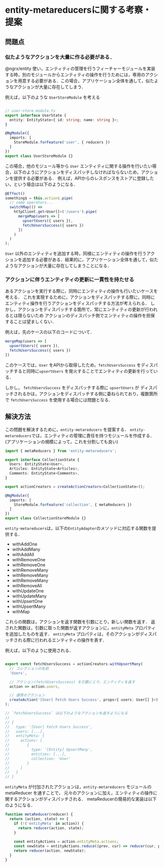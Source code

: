 # entity-metareducersに関する考察・提案

## 問題点

### 似たようなアクションを大量に作る必要がある．

@ngrx/entity 使い，エンティティの管理を行うフィーチャーモジュールを実装する時，別のモジュールからエンティティの操作を行うためには，専用のアクションを用意する必要がある．この場合，アプリケーション全体を通して，似たようなアクションが大量に存在してしまう．

例えば，以下のような `UserStoreModule` を考える

```typescript

// user-store.module.ts
export interface UserState {
  entity: EntityState<{ id: string; name: string }>;
}

@NgModule({
  imports: [
    StoreModule.forFeature('user', { reducers })
  ]
})
export class UserStoreModule {}
```

この場合，他のモジュール等から `User` エンティティに関する操作を行いたい場合，以下のようにアクションをディスパッチしなければならないため，アクションを提供する必要がある．
例えば，APIからのレスポンスをストアに登録したい，という場合は以下のようになる．

```typescript
@Effect()
something$ = this.action$.pipe(
  // some operators...
  switchMap(() => 
    httpClient.get<User[]>('/users').pipe(
      mergeMap(users => [
        upsertUsers({ users }),
        fetchUsersSuccess({ users })
      ])
    )
  )
);
```

`User` 以外のエンティティを追加する時，同様にエンティティの操作を行うアクションを追加する必要がある．結果的に，アプリケーション全体を通して，似たようなアクションが大量に存在してしまうことになる．

### アクションに伴うエンティティの更新に一貫性を持たせる

あるアクションを実行する際に，同時にエンティティの操作も行いたいケースを考える．
これを実現するために，アクションをディスパッチする際に，同時にエンティティ操作を行うアクションをディスパッチする方法が考えられる．
しかし，アクションをディスパッチする箇所で，常にエンティティの更新が行われるとは限らないため
アクションのディスパッチ側でエンティティの操作を担保することは望ましくない．

例えば，先のケースの以下のコードについて．

```typescript
mergeMap(users => [
  upsertUsers({ users }),
  fetchUsersSuccess({ users })
])
```

このケースでは，`User` をAPIから取得したため，`fetchUsersSuccess` をディスパッチすると同時に`upsertUsers` を発火することでエンティティの更新を行っている．

しかし， `fetchUsersSuccess` をディスパッチする際に `upsertUsers` が ディスパッチされるかは，アクションをディスパッチする側に委ねられており，複数箇所で `fetchUsersSuccess` を使用する場合には問題となる．

## 解決方法

この問題を解決するために，`entity-metareducers` を提案する．
`entity-metareducers`では，エンティティの管理に責任を持つモジュールを作成する．
(アプリケーションの規模によって，これを分割しても良い)

```typescript
import { metaReducers } from 'entity-metareducers';

export interface CollectionState {
  Users: EntityState<User>,
  Articles: EntityState<Articles>,
  Comments: EntityState<Comments>,
}

export actionCreators = createActionCreators<CollectionState>();

@NgModule({
  imports: [
    StoreModule.forFeature('collection', { metaReducers })
  ]
})
export class CollectionStoreModule {}
```


`entity-metareducers`は，以下の`EntityAdapter`のメソッドに対応する関数を提供する．

* withAddOne
* withAddMany
* withAddAll
* withRemoveOne
* withRemoveOne
* withRemoveMany
* withRemoveMany
* withRemoveMany
* withRemoveAll
* withUpdateOne
* withUpdateMany
* withUpsertOne
* withUpsertMany
* withMap

これらの関数は，アクションを返す関数を引数にとり，新しい関数を返す．
返された関数は，引数に取った関数が返すアクションに，`entityMeta` プロパティを追加したものを返す．
`entityMeta` プロパティは，そのアクションがディスパッチされる際に行われるエンティティの操作を表す．


例えば，以下のように使用される．

```typescript

export const fetchUsersSuccess = actionCreators.withUpsertMany(
  // コレクションの名前
  'Users',

  // アクション(fetchUsersSuccess) を引数にとり，エンティティを返す
  action => action.users,

  // 通常のアクション
  createAction('[User] Fetch Users Success', props<{ users: User[] }>)
);

// `fetchUsersSuccess` は以下のようなアクションを返すようになる
//
// {
//   type: '[User] Fetch Users Success',
//   users: [...],
//   entityMeta: {
//     actions: [
//        {
//          type: '[Entity] UpsertMany',
//          entities: [...],
//          collection: 'User'
//        }
//     ]
//   }
// }


```

`entityMeta` が付加されたアクションは，`entity-metareducers` モジュールの metaReducer を通すことで，
元々のアクションに加え，エンティティの操作に関するアクションがディスパッチされる．
metaReducerの簡易的な実装は以下のようになる．

```typescript
function metaReducer(reducer) {
  return (action, state) => {
    if (!('entityMeta' in action)) {
      return reducer(action, state);
    }
    
    const entityActions = action.entityMeta.actions;
    const newState = entityActions.reduce((prev, cur) => reducer(cur, prev), state);
    return reducer(action, newState);
  }
}
```
